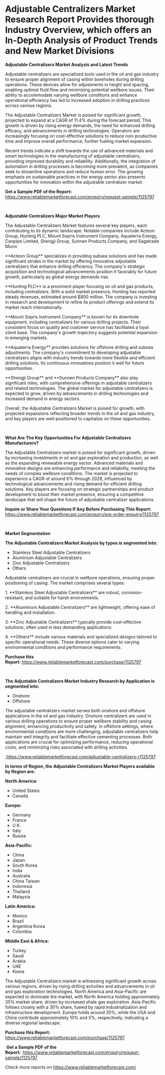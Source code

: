 <p><h1>Adjustable Centralizers Market Research Report Provides thorough Industry Overview, which offers an In-Depth Analysis of Product Trends and New Market Divisions</h1></p><p><strong>Adjustable Centralizers Market Analysis and Latest Trends</strong></p>
<p><p>Adjustable centralizers are specialized tools used in the oil and gas industry to ensure proper alignment of casing within boreholes during drilling operations. These devices allow for adjustments in height and spacing, enabling optimal fluid flow and minimizing potential wellbore issues. Their ability to accommodate varying wellbore conditions and enhance operational efficiency has led to increased adoption in drilling practices across various regions.</p><p>The Adjustable Centralizers Market is poised for significant growth, projected to expand at a CAGR of 11.4% during the forecast period. This growth is driven by rising energy demands, the need for enhanced drilling efficacy, and advancements in drilling technologies. Operators are increasingly focusing on cost-effective solutions to reduce non-productive time and improve overall performance, further fueling market expansion.</p><p>Recent trends indicate a shift towards the use of advanced materials and smart technologies in the manufacturing of adjustable centralizers, providing improved durability and reliability. Additionally, the integration of automation in drilling processes is becoming more prevalent, as companies seek to streamline operations and reduce human error. The growing emphasis on sustainable practices in the energy sector also presents opportunities for innovation within the adjustable centralizer market.</p></p>
<p><strong>Get a Sample PDF of the Report:&nbsp;</strong> <a href="https://www.reliablemarketforecast.com/enquiry/request-sample/1125797?utm_campaign=2276&utm_medium=2&utm_source=Github&utm_content=ia&utm_term=24022025&utm_id=adjustable-centralizers">https://www.reliablemarketforecast.com/enquiry/request-sample/1125797</a></p>
<p>&nbsp;</p>
<p><strong>Adjustable Centralizers Major Market Players</strong></p>
<p><p>The Adjustable Centralizers Market features several key players, each contributing to its dynamic landscape. Notable companies include Acteon Group, Hunting PLC, Mount Sopris Instrument Company, Aquaterra Energy, Canpipe Limited, Shengji Group, Sunnen Products Company, and Sagatrade Murni.</p><p>**Acteon Group** specializes in providing subsea solutions and has made significant strides in the market by offering innovative adjustable centralizers that enhance drilling efficiency. The company's strategic acquisition and technological advancements position it favorably for future growth, particularly as global energy demands rise.</p><p>**Hunting PLC** is a prominent player focusing on oil and gas products, including centralizers. With a solid market presence, Hunting has reported steady revenues, estimated around $800 million. The company is investing in research and development to refine its product offerings and extend its market reach internationally.</p><p>**Mount Sopris Instrument Company** is known for its downhole equipment, including centralizers for various drilling projects. Their consistent focus on quality and customer service has facilitated a loyal client base. The company's growth trajectory suggests potential expansion in emerging markets.</p><p>**Aquaterra Energy** provides solutions for offshore drilling and subsea adjustments. The company's commitment to developing adjustable centralizers aligns with industry trends towards more flexible and efficient drilling solutions. Its continuous innovations position it well for future opportunities.</p><p>**Shengji Group** and **Sunnen Products Company** also play significant roles, with comprehensive offerings in adjustable centralizers and related technologies. The global market for adjustable centralizers is expected to grow, driven by advancements in drilling technologies and increased demand in energy sectors.</p><p>Overall, the Adjustable Centralizers Market is poised for growth, with projected expansions reflecting broader trends in the oil and gas industry, and key players are well-positioned to capitalize on these opportunities.</p></p>
<p>&nbsp;</p>
<p><strong>What Are The Key Opportunities For Adjustable Centralizers Manufacturers?</strong></p>
<p><p>The Adjustable Centralizers market is poised for significant growth, driven by increasing investments in oil and gas exploration and production, as well as the expanding renewable energy sector. Advanced materials and innovative designs are enhancing performance and reliability, meeting the needs of complex wellbore conditions. The market is projected to experience a CAGR of around 6% through 2028, influenced by technological advancements and rising demand for efficient drilling solutions. Key players are focusing on strategic partnerships and product development to boost their market presence, ensuring a competitive landscape that will shape the future of adjustable centralizer applications.</p></p>
<p><strong>Inquire or Share Your Questions If Any Before Purchasing This Report:</strong> <a href="https://www.reliablemarketforecast.com/enquiry/pre-order-enquiry/1125797?utm_campaign=2276&utm_medium=2&utm_source=Github&utm_content=ia&utm_term=24022025&utm_id=adjustable-centralizers">https://www.reliablemarketforecast.com/enquiry/pre-order-enquiry/1125797</a></p>
<p>&nbsp;</p>
<p><strong>Market Segmentation</strong></p>
<p><strong>The Adjustable Centralizers Market Analysis by types is segmented into:</strong></p>
<p><ul><li>Stainless Steel Adjustable Centralizers</li><li>Aluminium Adjustable Centralizers</li><li>Zinc Adjustable Centralizers</li><li>Others</li></ul></p>
<p><p>Adjustable centralizers are crucial in wellbore operations, ensuring proper positioning of casing. The market comprises several types: </p><p>1. **Stainless Steel Adjustable Centralizers** are robust, corrosion-resistant, and suitable for harsh environments. </p><p>2. **Aluminium Adjustable Centralizers** are lightweight, offering ease of handling and installation. </p><p>3. **Zinc Adjustable Centralizers** typically provide cost-effective solutions, often used in less demanding applications. </p><p>4. **Others** include various materials and specialized designs tailored to specific operational needs. These diverse options cater to varying environmental conditions and performance requirements.</p></p>
<p><strong>Purchase this Report:&nbsp;</strong><a href="https://www.reliablemarketforecast.com/purchase/1125797?utm_campaign=2276&utm_medium=2&utm_source=Github&utm_content=ia&utm_term=24022025&utm_id=adjustable-centralizers">https://www.reliablemarketforecast.com/purchase/1125797</a></p>
<p>&nbsp;</p>
<p><strong>The Adjustable Centralizers Market Industry Research by Application is segmented into:</strong></p>
<p><ul><li>Onshore</li><li>Offshore</li></ul></p>
<p><p>The adjustable centralizers market serves both onshore and offshore applications in the oil and gas industry. Onshore centralizers are used in various drilling operations to ensure proper wellbore stability and casing alignment, enhancing productivity and safety. In offshore settings, where environmental conditions are more challenging, adjustable centralizers help maintain well integrity and facilitate effective cementing processes. Both applications are crucial for optimizing performance, reducing operational costs, and minimizing risks associated with drilling activities.</p></p>
<p><a href="https://www.reliablemarketforecast.com/adjustable-centralizers-r1125797?utm_campaign=2276&utm_medium=2&utm_source=Github&utm_content=ia&utm_term=24022025&utm_id=adjustable-centralizers">&nbsp;https://www.reliablemarketforecast.com/adjustable-centralizers-r1125797</a></p>
<p><strong>In terms of Region, the Adjustable Centralizers Market Players available by Region are:</strong></p>
<p>
    <p> <strong> North America: </strong>
        <ul>
            <li>United States</li>
            <li>Canada</li>
        </ul>
        </p> 
    <p> <strong> Europe: </strong>
        <ul>
            <li>Germany</li>
            <li>France</li>
            <li>U.K.</li>
            <li>Italy</li>
            <li>Russia</li>
        </ul>
        </p> 
    <p> <strong> Asia-Pacific: </strong>
        <ul>
            <li>China</li>
            <li>Japan</li>
            <li>South Korea</li>
            <li>India</li>
            <li>Australia</li>
            <li>China Taiwan</li>
            <li>Indonesia</li>
            <li>Thailand</li>
            <li>Malaysia</li>
        </ul>
        </p> 
    <p> <strong> Latin America: </strong>
        <ul>
            <li>Mexico</li>
            <li>Brazil</li>
            <li>Argentina Korea</li>
            <li>Colombia</li>
        </ul>
        </p> 
    <p> <strong> Middle East & Africa: </strong>
        <ul>
            <li>Turkey</li>
            <li>Saudi</li>
            <li>Arabia</li>
            <li>UAE</li>
            <li>Korea</li>
        </ul>
    </p>
    </p>
<p><p>The Adjustable Centralizers market is witnessing significant growth across various regions, driven by rising drilling activities and advancements in oil and gas exploration technologies. North America and Asia-Pacific are expected to dominate the market, with North America holding approximately 35% market share, driven by increased shale gas exploration. Asia-Pacific follows closely with a 30% share, fueled by rapid industrialization and infrastructure development. Europe holds around 20%, while the USA and China contribute approximately 10% and 5%, respectively, indicating a diverse regional landscape.</p></p>
<p><strong>Purchase this Report: </strong><a href="https://www.reliablemarketforecast.com/purchase/1125797?utm_campaign=2276&utm_medium=2&utm_source=Github&utm_content=ia&utm_term=24022025&utm_id=adjustable-centralizers">https://www.reliablemarketforecast.com/purchase/1125797</a></p>
<p>&nbsp;<strong>Get a Sample PDF of the Report:&nbsp;&nbsp;</strong><a href="https://www.reliablemarketforecast.com/enquiry/request-sample/1125797?utm_campaign=2276&utm_medium=2&utm_source=Github&utm_content=ia&utm_term=24022025&utm_id=adjustable-centralizers">https://www.reliablemarketforecast.com/enquiry/request-sample/1125797</a></p>
<p><strong></strong></p>
<p>Check more reports on <a href="https://www.reliablemarketforecast.com/?utm_campaign=2276&utm_medium=2&utm_source=Github&utm_content=ia&utm_term=24022025&utm_id=adjustable-centralizers">https://www.reliablemarketforecast.com/</a></p>